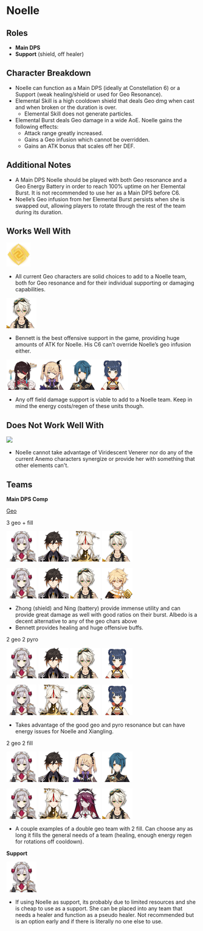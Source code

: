 # Noelle

## **Roles**

* **Main DPS**
* **Support** \(shield, off healer\)

## **Character Breakdown**

* Noelle can function as a Main DPS \(ideally at Constellation 6\) or a Support \(weak healing/shield or used for Geo Resonance\).
* Elemental Skill is a high cooldown shield that deals Geo dmg when cast and when broken or the duration is over. 
  * Elemental Skill does not generate particles.
* Elemental Burst deals Geo damage in a wide AoE. Noelle gains the following effects:
  * Attack range greatly increased.
  * Gains a Geo infusion which cannot be overridden.
  * Gains an ATK bonus that scales off her DEF.

## **Additional Notes**

* A Main DPS Noelle should be played with both Geo resonance and a Geo Energy Battery in order to reach 100% uptime on her Elemental Burst. It is not recommended to use her as a Main DPS before C6.
* Noelle’s Geo infusion from her Elemental Burst persists when she is swapped out, allowing players to rotate through the rest of the team during its duration.

## **Works Well With**

![](../../.gitbook/assets/element_geo.webp)

* All current Geo characters are solid choices to add to a Noelle team, both for Geo resonance and for their individual supporting or damaging capabilities.

![](../../.gitbook/assets/ui_avataricon_bennett.png)

* Bennett is the best offensive support in the game, providing huge amounts of ATK for Noelle. His C6 can’t override Noelle’s geo infusion either.

![](../../.gitbook/assets/ui_avataricon_beidou.png)![](../../.gitbook/assets/ui_avataricon_fischl.png)![](../../.gitbook/assets/ui_avataricon_xingqiu.png)![](../../.gitbook/assets/ui_avataricon_xiangling.png)

* Any off field damage support is viable to add to a Noelle team. Keep in mind the energy costs/regen of these units though.

## **Does Not Work Well With**

![](https://lh3.googleusercontent.com/vwzPL8yGc83AZqQ8T1QaLbBvP-HPYz1FmilKn_w5ZPl3p1wpR1FBLoGiuTA8-Rdtx_ziJVOv_0MO6TWXEwi6ulu1ZIo-4veqdrerHCriFqNMjD01SJ9gEJ874a3pHg-qUALBGYpx)

* Noelle cannot take advantage of Viridescent Venerer nor do any of the current Anemo characters synergize or provide her with something that other elements can't. 

## **Teams**

**Main DPS Comp**

[Geo](../../teams/geo.md) 

3 geo + fill

[![](../../.gitbook/assets/ui_avataricon_noelle.png)](noelle.md) ![](../../.gitbook/assets/ui_avataricon_zhongli.png) ![](../../.gitbook/assets/ui_avataricon_ningguang.png) ![](../../.gitbook/assets/ui_avataricon_bennett.png)

[![](../../.gitbook/assets/ui_avataricon_noelle.png)](noelle.md) ![](../../.gitbook/assets/ui_avataricon_zhongli.png) ![](../../.gitbook/assets/ui_avataricon_bennett.png)[ ](zhongli.md)[![](../../.gitbook/assets/ui_avataricon_aether_geo.png) ](traveler-geo.md)

* Zhong \(shield\) and Ning \(battery\) provide immense utility and can provide great damage as well with good ratios on their burst. Albedo is a decent alternative to any of the geo chars above 
* Bennett provides healing and huge offensive buffs.  

2 geo 2 pyro

[![](../../.gitbook/assets/ui_avataricon_noelle.png)](noelle.md) ![](../../.gitbook/assets/ui_avataricon_zhongli.png) ![](../../.gitbook/assets/ui_avataricon_bennett.png) ![](../../.gitbook/assets/ui_avataricon_xiangling.png)

[![](../../.gitbook/assets/ui_avataricon_noelle.png)](noelle.md) ![](../../.gitbook/assets/ui_avataricon_ningguang.png) ![](../../.gitbook/assets/ui_avataricon_bennett.png) ![](../../.gitbook/assets/ui_avataricon_xiangling.png)

* Takes advantage of the good geo and pyro resonance but can have energy issues for Noelle and Xiangling.

2 geo 2 fill

[![](../../.gitbook/assets/ui_avataricon_noelle.png)](noelle.md) ![](../../.gitbook/assets/ui_avataricon_zhongli.png) ![](../../.gitbook/assets/ui_avataricon_fischl.png) ![](../../.gitbook/assets/ui_avataricon_xingqiu.png)

[![](../../.gitbook/assets/ui_avataricon_noelle.png)](noelle.md) ![](../../.gitbook/assets/ui_avataricon_ningguang.png) [![](../../.gitbook/assets/ui_avataricon_rosaria.png)](../cryo/rosaria.md) ![](../../.gitbook/assets/ui_avataricon_bennett.png)

* A couple examples of a double geo team with 2 fill. Can choose any as long it fills the general needs of a team \(healing, enough energy regen for rotations off cooldown\).

**Support**

[![](../../.gitbook/assets/ui_avataricon_noelle.png)](noelle.md)

* If using Noelle as support, its probably due to limited resources and she is cheap to use as a support. She can be placed into any team that needs a healer and function as a pseudo healer. Not recommended but is an option early and if there is literally no one else to use. 

